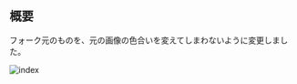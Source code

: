 ## 概要
フォーク元のものを、元の画像の色合いを変えてしまわないように変更しました。

![index](https://user-images.githubusercontent.com/34152069/138073112-9d010ea4-fe69-4f17-b432-b04fca08cfcf.png)
